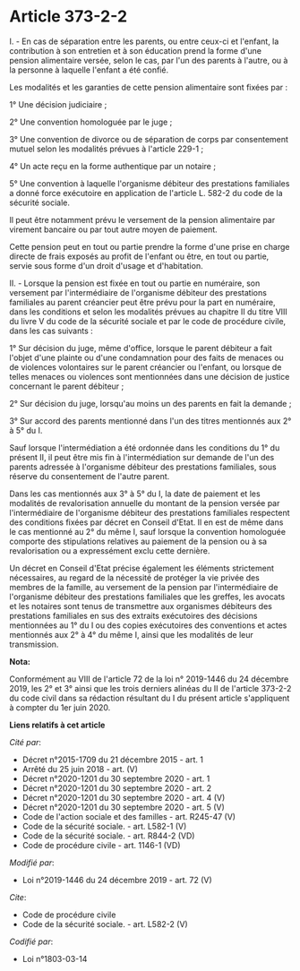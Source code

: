 # Article 373-2-2

I. - En cas de séparation entre les parents, ou entre ceux-ci et l'enfant, la contribution à son entretien et à son éducation
prend la forme d'une pension alimentaire versée, selon le cas, par l'un des parents à l'autre, ou à la personne à laquelle
l'enfant a été confié.

Les modalités et les garanties de cette pension alimentaire sont fixées par :

1° Une décision judiciaire ;

2° Une convention homologuée par le juge ;

3° Une convention de divorce ou de séparation de corps par consentement mutuel selon les modalités prévues à l'article
229-1 ;

4° Un acte reçu en la forme authentique par un notaire ;

5° Une convention à laquelle l'organisme débiteur des prestations familiales a donné force exécutoire en application de
l'article L. 582-2 du code de la sécurité sociale.

Il peut être notamment prévu le versement de la pension alimentaire par virement bancaire ou par tout autre moyen de
paiement.

Cette pension peut en tout ou partie prendre la forme d'une prise en charge directe de frais exposés au profit de l'enfant ou
être, en tout ou partie, servie sous forme d'un droit d'usage et d'habitation.

II. - Lorsque la pension est fixée en tout ou partie en numéraire, son versement par l'intermédiaire de l'organisme débiteur
des prestations familiales au parent créancier peut être prévu pour la part en numéraire, dans les conditions et selon les
modalités prévues au chapitre II du titre VIII du livre V du code de la sécurité sociale et par le code de procédure civile,
dans les cas suivants :

1° Sur décision du juge, même d'office, lorsque le parent débiteur a fait l'objet d'une plainte ou d'une condamnation pour
des faits de menaces ou de violences volontaires sur le parent créancier ou l'enfant, ou lorsque de telles menaces ou
violences sont mentionnées dans une décision de justice concernant le parent débiteur ;

2° Sur décision du juge, lorsqu'au moins un des parents en fait la demande ;

3° Sur accord des parents mentionné dans l'un des titres mentionnés aux 2° à 5° du I.

Sauf lorsque l'intermédiation a été ordonnée dans les conditions du 1° du présent II, il peut être mis fin à l'intermédiation
sur demande de l'un des parents adressée à l'organisme débiteur des prestations familiales, sous réserve du consentement de
l'autre parent.

Dans les cas mentionnés aux 3° à 5° du I, la date de paiement et les modalités de revalorisation annuelle du montant de la
pension versée par l'intermédiaire de l'organisme débiteur des prestations familiales respectent des conditions fixées par
décret en Conseil d'Etat. Il en est de même dans le cas mentionné au 2° du même I, sauf lorsque la convention homologuée
comporte des stipulations relatives au paiement de la pension ou à sa revalorisation ou a expressément exclu cette dernière.

Un décret en Conseil d'Etat précise également les éléments strictement nécessaires, au regard de la nécessité de protéger la
vie privée des membres de la famille, au versement de la pension par l'intermédiaire de l'organisme débiteur des prestations
familiales que les greffes, les avocats et les notaires sont tenus de transmettre aux organismes débiteurs des prestations
familiales en sus des extraits exécutoires des décisions mentionnées au 1° du I ou des copies exécutoires des conventions et
actes mentionnés aux 2° à 4° du même I, ainsi que les modalités de leur transmission.

**Nota:**

Conformément au VIII de l'article 72 de la loi n° 2019-1446 du 24 décembre 2019, les 2° et 3° ainsi que les trois derniers
alinéas du II de l'article 373-2-2 du code civil dans sa rédaction résultant du I du présent article s'appliquent à compter
du 1er juin 2020.

**Liens relatifs à cet article**

_Cité par_:

  - Décret n°2015-1709 du 21 décembre 2015 - art. 1
  - Arrêté du 25 juin 2018 - art. (V)
  - Décret n°2020-1201 du 30 septembre 2020 - art. 1
  - Décret n°2020-1201 du 30 septembre 2020 - art. 2
  - Décret n°2020-1201 du 30 septembre 2020 - art. 4 (V)
  - Décret n°2020-1201 du 30 septembre 2020 - art. 5 (V)
  - Code de l'action sociale et des familles - art. R245-47 (V)
  - Code de la sécurité sociale. - art. L582-1 (V)
  - Code de la sécurité sociale. - art. R844-2 (VD)
  - Code de procédure civile - art. 1146-1 (VD)

_Modifié par_:

  - Loi n°2019-1446 du 24 décembre 2019 - art. 72 (V)

_Cite_:

  - Code de procédure civile
  - Code de la sécurité sociale. - art. L582-2 (V)

_Codifié par_:

  - Loi n°1803-03-14
